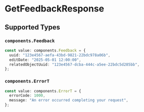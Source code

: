 # GetFeedbackResponse


## Supported Types

### `components.Feedback`

```typescript
const value: components.Feedback = {
  uuid: "123e4567-aefa-43bd-9821-22bdc978a06b",
  editDate: "2025-05-01 12:00:00",
  relatedObjectUuid: "123e4567-dcba-444c-a5ee-22bdc5d285bb",
};
```

### `components.ErrorT`

```typescript
const value: components.ErrorT = {
  errorCode: 1000,
  message: "An error occurred completing your request",
};
```

